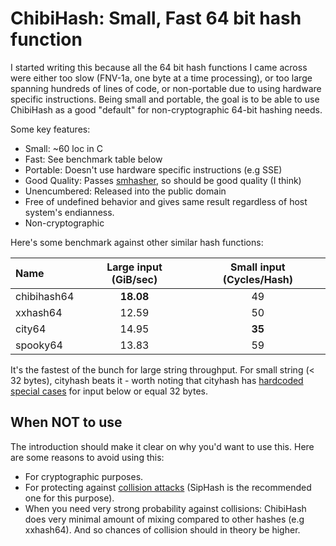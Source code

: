 # ChibiHash: Small, Fast 64 bit hash function

I started writing this because all the 64 bit hash functions I came across were
either too slow (FNV-1a, one byte at a time processing), or too large spanning
hundreds of lines of code, or non-portable due to using hardware specific
instructions.
Being small and portable, the goal is to be able to use ChibiHash as a good
"default" for non-cryptographic 64-bit hashing needs.

Some key features:

* Small: ~60 loc in C
* Fast: See benchmark table below
* Portable: Doesn't use hardware specific instructions (e.g SSE)
* Good Quality: Passes [smhasher][], so should be good quality (I think)
* Unencumbered: Released into the public domain
* Free of undefined behavior and gives same result regardless of host system's endianness.
* Non-cryptographic

Here's some benchmark against other similar hash functions:

| Name |      Large input (GiB/sec)  |  Small input (Cycles/Hash) |
| :--- | :-------------------------: | :------------------------: |
| chibihash64  |  **18.08**   |   49   |
| xxhash64     |    12.59     |   50   |
| city64       |    14.95     | **35** |
| spooky64     |    13.83     |   59   |

It's the fastest of the bunch for large string throughput.
For small string (< 32 bytes), cityhash beats it - worth noting that cityhash
has [hardcoded special cases][city-small] for input below or equal 32 bytes.

[smhasher]: https://github.com/aappleby/smhasher
[city-small]: https://github.com/google/cityhash/blob/f5dc54147fcce12cefd16548c8e760d68ac04226/src/city.cc#L367-L375

## When NOT to use

The introduction should make it clear on why you'd want to use this.
Here are some reasons to avoid using this:

* For cryptographic purposes.
* For protecting against [collision attacks](https://en.wikipedia.org/wiki/Collision_attack) (SipHash is the recommended one for this purpose).
* When you need very strong probability against collisions: ChibiHash does very
  minimal amount of mixing compared to other hashes (e.g xxhash64). And so
  chances of collision should in theory be higher.
